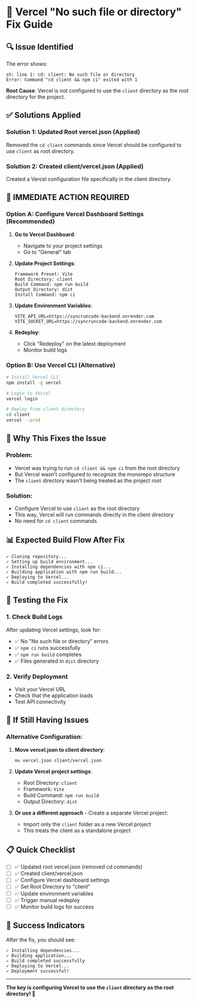 # 🚨 Vercel "No such file or directory" Fix Guide

## 🔍 **Issue Identified**
The error shows:
```
sh: line 1: cd: client: No such file or directory
Error: Command "cd client && npm ci" exited with 1
```

**Root Cause**: Vercel is not configured to use the `client` directory as the root directory for the project.

## ✅ **Solutions Applied**

### **Solution 1: Updated Root vercel.json** (Applied)
Removed the `cd client` commands since Vercel should be configured to use `client` as root directory.

### **Solution 2: Created client/vercel.json** (Applied)
Created a Vercel configuration file specifically in the client directory.

## 🚀 **IMMEDIATE ACTION REQUIRED**

### **Option A: Configure Vercel Dashboard Settings** (Recommended)

1. **Go to Vercel Dashboard**:
   - Navigate to your project settings
   - Go to "General" tab

2. **Update Project Settings**:
   ```
   Framework Preset: Vite
   Root Directory: client
   Build Command: npm run build
   Output Directory: dist
   Install Command: npm ci
   ```

3. **Update Environment Variables**:
   ```
   VITE_API_URL=https://syncruncode-backend.onrender.com
   VITE_SOCKET_URL=https://syncruncode-backend.onrender.com
   ```

4. **Redeploy**:
   - Click "Redeploy" on the latest deployment
   - Monitor build logs

### **Option B: Use Vercel CLI** (Alternative)

```bash
# Install Vercel CLI
npm install -g vercel

# Login to Vercel
vercel login

# Deploy from client directory
cd client
vercel --prod
```

## 🔧 **Why This Fixes the Issue**

### **Problem**: 
- Vercel was trying to run `cd client && npm ci` from the root directory
- But Vercel wasn't configured to recognize the monorepo structure
- The `client` directory wasn't being treated as the project root

### **Solution**:
- Configure Vercel to use `client` as the root directory
- This way, Vercel will run commands directly in the client directory
- No need for `cd client` commands

## 📊 **Expected Build Flow After Fix**

```
✓ Cloning repository...
✓ Setting up build environment...
✓ Installing dependencies with npm ci...
✓ Building application with npm run build...
✓ Deploying to Vercel...
✓ Build completed successfully!
```

## 🧪 **Testing the Fix**

### **1. Check Build Logs**
After updating Vercel settings, look for:
- ✅ No "No such file or directory" errors
- ✅ `npm ci` runs successfully
- ✅ `npm run build` completes
- ✅ Files generated in `dist` directory

### **2. Verify Deployment**
- Visit your Vercel URL
- Check that the application loads
- Test API connectivity

## 🚨 **If Still Having Issues**

### **Alternative Configuration**:

1. **Move vercel.json to client directory**:
   ```bash
   mv vercel.json client/vercel.json
   ```

2. **Update Vercel project settings**:
   - Root Directory: `client`
   - Framework: `Vite`
   - Build Command: `npm run build`
   - Output Directory: `dist`

3. **Or use a different approach** - Create a separate Vercel project:
   - Import only the `client` folder as a new Vercel project
   - This treats the client as a standalone project

## 📋 **Quick Checklist**

- [ ] ✅ Updated root vercel.json (removed cd commands)
- [ ] ✅ Created client/vercel.json
- [ ] ✅ Configure Vercel dashboard settings
- [ ] ✅ Set Root Directory to "client"
- [ ] ✅ Update environment variables
- [ ] ✅ Trigger manual redeploy
- [ ] ✅ Monitor build logs for success

## 🎯 **Success Indicators**

After the fix, you should see:
```
✓ Installing dependencies...
✓ Building application...
✓ Build completed successfully
✓ Deploying to Vercel...
✓ Deployment successful!
```

---

**The key is configuring Vercel to use the `client` directory as the root directory! 🚀**
